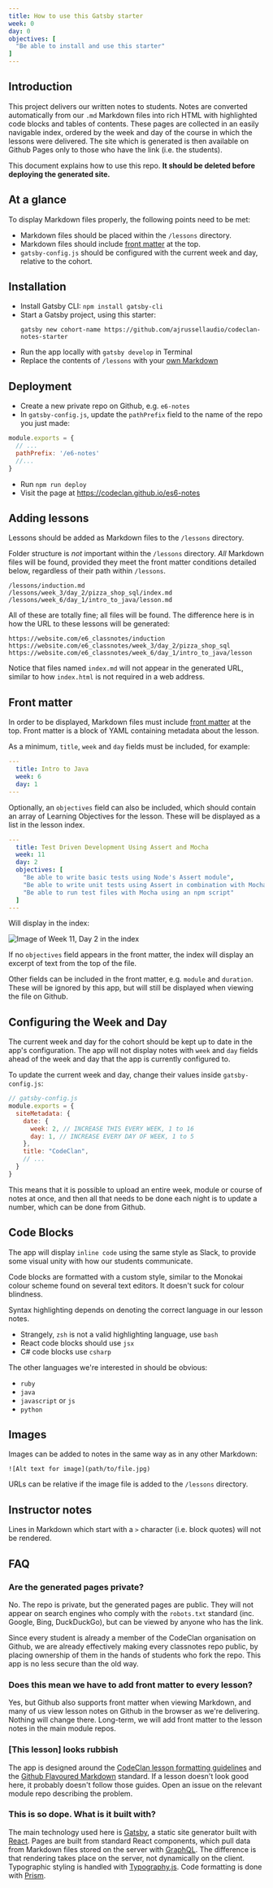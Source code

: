 ```yaml
---
title: How to use this Gatsby starter
week: 0
day: 0
objectives: [
  "Be able to install and use this starter"
]
---
```


## Introduction

This project delivers our written notes to students. Notes are converted automatically from our `.md` Markdown files into rich HTML with highlighted code blocks and tables of contents. These pages are collected in an easily navigable index, ordered by the week and day of the course in which the lessons were delivered. The site which is generated is then available on Github Pages only to those who have the link (i.e. the students).

This document explains how to use this repo. **It should be deleted before deploying the generated site.**

## At a glance

To display Markdown files properly, the following points need to be met:

* Markdown files should be placed within the `/lessons` directory.
* Markdown files should include [front matter](#front-matter) at the top.
* `gatsby-config.js` should be configured with the current week and day, relative to the cohort.

## Installation

* Install Gatsby CLI: `npm install gatsby-cli`
* Start a Gatsby project, using this starter:
  ```
  gatsby new cohort-name https://github.com/ajrussellaudio/codeclan-notes-starter
  ```
* Run the app locally with `gatsby develop` in Terminal
* Replace the contents of `/lessons` with your [own Markdown](#adding-lessons)

## Deployment

* Create a new private repo on Github, e.g. `e6-notes`
* In `gatsby-config.js`, update the `pathPrefix` field to the name of the repo you just made:

```js
module.exports = {
  // ...
  pathPrefix: '/e6-notes'
  //...
}
```

* Run `npm run deploy`
* Visit the page at https://codeclan.github.io/es6-notes


## Adding lessons

Lessons should be added as Markdown files to the `/lessons` directory.

Folder structure is _not_ important within the `/lessons` directory. _All_ Markdown files will be found, provided they meet the front matter conditions detailed below, regardless of their path within `/lessons`.

```
/lessons/induction.md
/lessons/week_3/day_2/pizza_shop_sql/index.md
/lessons/week_6/day_1/intro_to_java/lesson.md
```

All of these are totally fine; all files will be found. The difference here is in how the URL to these lessons will be generated:

```
https://website.com/e6_classnotes/induction
https://website.com/e6_classnotes/week_3/day_2/pizza_shop_sql
https://website.com/e6_classnotes/week_6/day_1/intro_to_java/lesson
```

Notice that files named `index.md` will not appear in the generated URL, similar to how `index.html` is not required in a web address.

## Front matter

In order to be displayed, Markdown files must include [front matter](http://assemble.io/docs/YAML-front-matter.html) at the top. Front matter is a block of YAML containing metadata about the lesson.

As a minimum, `title`, `week` and `day` fields must be included, for example:

```yaml
---
  title: Intro to Java
  week: 6
  day: 1
---
```

Optionally, an `objectives` field can also be included, which should contain an array of Learning Objectives for the lesson. These will be displayed as a list in the lesson index.

```yaml
---
  title: Test Driven Development Using Assert and Mocha
  week: 11
  day: 2
  objectives: [
    "Be able to write basic tests using Node's Assert module",
    "Be able to write unit tests using Assert in combination with Mocha",
    "Be able to run test files with Mocha using an npm script"
  ]
---
```

Will display in the index:

![Image of Week 11, Day 2 in the index](w11d2_tdd_js.png)

If no `objectives` field appears in the front matter, the index will display an excerpt of text from the top of the file.

Other fields can be included in the front matter, e.g. `module` and `duration`. These will be ignored by this app, but will still be displayed when viewing the file on Github.

## Configuring the Week and Day

The current week and day for the cohort should be kept up to date in the app's configuration. The app will not display notes with `week` and `day` fields ahead of the week and day that the app is currently configured to.

To update the current week and day, change their values inside `gatsby-config.js`:

```js
// gatsby-config.js
module.exports = {
  siteMetadata: {
    date: {
      week: 2, // INCREASE THIS EVERY WEEK, 1 to 16
      day: 1, // INCREASE EVERY DAY OF WEEK, 1 to 5
    },
    title: "CodeClan",
    // ...
  }
}
```

This means that it is possible to upload an entire week, module or course of notes at once, and then all that needs to be done each night is to update a number, which can be done from Github.

## Code Blocks

The app will display `inline code` using the same style as Slack, to provide some visual unity with how our students communicate.

Code blocks are formatted with a custom style, similar to the Monokai colour scheme found on several text editors. It doesn't suck for colour blindness.

Syntax highlighting depends on denoting the correct language in our lesson notes.

* Strangely, `zsh` is not a valid highlighting language, use `bash`
* React code blocks should use `jsx`
* C# code blocks use `csharp`

The other languages we're interested in should be obvious:

* `ruby`
* `java`
* `javascript` or `js`
* `python`

## Images

Images can be added to notes in the same way as in any other Markdown:

`![Alt text for image](path/to/file.jpg)`

URLs can be relative if the image file is added to the `/lessons` directory.

## Instructor notes

Lines in Markdown which start with a `>` character (i.e. block quotes) will not be rendered.

## FAQ

### Are the generated pages private?

No. The repo is private, but the generated pages are public. They will not appear on search engines who comply with the `robots.txt` standard (inc. Google, Bing, DuckDuckGo), but can be viewed by anyone who has the link.

Since every student is already a member of the CodeClan organisation on Github, we are already effectively making every classnotes repo public, by placing ownership of them in the hands of students who fork the repo. This app is no less secure than the old way.

### Does this mean we have to add front matter to every lesson?

Yes, but Github also supports front matter when viewing Markdown, and many of us view lesson notes on Github in the browser as we're delivering. Nothing will change there. Long-term, we will add front matter to the lesson notes in the main module repos.

### [This lesson] looks rubbish

The app is designed around the [CodeClan lesson formatting guidelines](https://github.com/codeclan/instructor_resources/blob/master/formatting_lesson_notes.md) and the [Github Flavoured Markdown](https://guides.github.com/features/mastering-markdown/) standard. If a lesson doesn't look good here, it probably doesn't follow those guides. Open an issue on the relevant module repo describing the problem.

### This is so dope. What is it built with?

The main technology used here is [Gatsby](https://www.gatsbyjs.org/), a static site generator built with [React](https://reactjs.org/). Pages are built from standard React components, which pull data from Markdown files stored on the server with [GraphQL](https://graphql.org/). The difference is that rendering takes place on the server, not dynamically on the client. Typographic styling is handled with [Typography.js](https://kyleamathews.github.io/typography.js/). Code formatting is done with [Prism](http://prismjs.com/).
